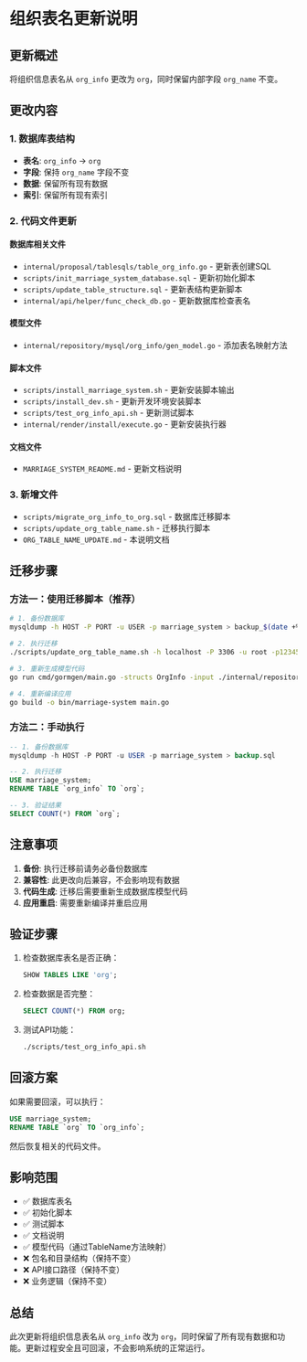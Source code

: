# 组织表名更新说明

## 更新概述

将组织信息表名从 `org_info` 更改为 `org`，同时保留内部字段 `org_name` 不变。

## 更改内容

### 1. 数据库表结构
- **表名**: `org_info` → `org`
- **字段**: 保持 `org_name` 字段不变
- **数据**: 保留所有现有数据
- **索引**: 保留所有现有索引

### 2. 代码文件更新

#### 数据库相关文件
- `internal/proposal/tablesqls/table_org_info.go` - 更新表创建SQL
- `scripts/init_marriage_system_database.sql` - 更新初始化脚本
- `scripts/update_table_structure.sql` - 更新表结构更新脚本
- `internal/api/helper/func_check_db.go` - 更新数据库检查表名

#### 模型文件
- `internal/repository/mysql/org_info/gen_model.go` - 添加表名映射方法

#### 脚本文件
- `scripts/install_marriage_system.sh` - 更新安装脚本输出
- `scripts/install_dev.sh` - 更新开发环境安装脚本
- `scripts/test_org_info_api.sh` - 更新测试脚本
- `internal/render/install/execute.go` - 更新安装执行器

#### 文档文件
- `MARRIAGE_SYSTEM_README.md` - 更新文档说明

### 3. 新增文件
- `scripts/migrate_org_info_to_org.sql` - 数据库迁移脚本
- `scripts/update_org_table_name.sh` - 迁移执行脚本
- `ORG_TABLE_NAME_UPDATE.md` - 本说明文档

## 迁移步骤

### 方法一：使用迁移脚本（推荐）

```bash
# 1. 备份数据库
mysqldump -h HOST -P PORT -u USER -p marriage_system > backup_$(date +%Y%m%d_%H%M%S).sql

# 2. 执行迁移
./scripts/update_org_table_name.sh -h localhost -P 3306 -u root -p123456

# 3. 重新生成模型代码
go run cmd/gormgen/main.go -structs OrgInfo -input ./internal/repository/mysql/org_info/

# 4. 重新编译应用
go build -o bin/marriage-system main.go
```

### 方法二：手动执行

```sql
-- 1. 备份数据库
mysqldump -h HOST -P PORT -u USER -p marriage_system > backup.sql

-- 2. 执行迁移
USE marriage_system;
RENAME TABLE `org_info` TO `org`;

-- 3. 验证结果
SELECT COUNT(*) FROM `org`;
```

## 注意事项

1. **备份**: 执行迁移前请务必备份数据库
2. **兼容性**: 此更改向后兼容，不会影响现有数据
3. **代码生成**: 迁移后需要重新生成数据库模型代码
4. **应用重启**: 需要重新编译并重启应用

## 验证步骤

1. 检查数据库表名是否正确：
   ```sql
   SHOW TABLES LIKE 'org';
   ```

2. 检查数据是否完整：
   ```sql
   SELECT COUNT(*) FROM org;
   ```

3. 测试API功能：
   ```bash
   ./scripts/test_org_info_api.sh
   ```

## 回滚方案

如果需要回滚，可以执行：

```sql
USE marriage_system;
RENAME TABLE `org` TO `org_info`;
```

然后恢复相关的代码文件。

## 影响范围

- ✅ 数据库表名
- ✅ 初始化脚本
- ✅ 测试脚本
- ✅ 文档说明
- ✅ 模型代码（通过TableName方法映射）
- ❌ 包名和目录结构（保持不变）
- ❌ API接口路径（保持不变）
- ❌ 业务逻辑（保持不变）

## 总结

此次更新将组织信息表名从 `org_info` 改为 `org`，同时保留了所有现有数据和功能。更新过程安全且可回滚，不会影响系统的正常运行。 